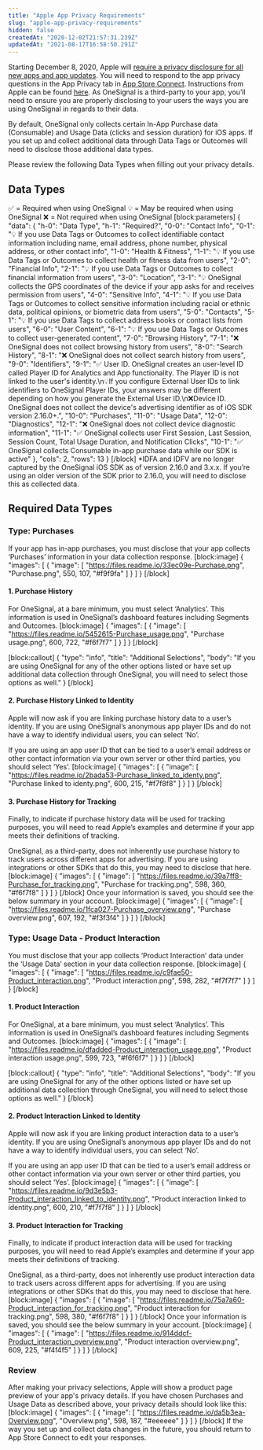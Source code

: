 ```yaml
---
title: "Apple App Privacy Requirements"
slug: "apple-app-privacy-requirements"
hidden: false
createdAt: "2020-12-02T21:57:31.239Z"
updatedAt: "2021-08-17T16:58:50.291Z"
---
```

Starting December 8, 2020, Apple will [require a privacy disclosure for all new apps and app updates](https://developer.apple.com/app-store/app-privacy-details/). You will need to respond to the app privacy questions in the App Privacy tab in [App Store Connect](https://appstoreconnect.apple.com/). Instructions from Apple can be found [here](https://help.apple.com/app-store-connect/#/dev1b4647c5b). As OneSignal is a third-party to your app, you’ll need to ensure you are properly disclosing to your users the ways you are using OneSignal in regards to their data. 

By default, OneSignal only collects certain In-App Purchase data (Consumable) and Usage Data (clicks and session duration) for iOS apps. If you set up and collect additional data through Data Tags or Outcomes will need to disclose those additional data types.

Please review the following Data Types when filling out your privacy details.

## Data Types

✅ = Required when using OneSignal
💡 = May be required when using OneSignal
❌ = Not required when using OneSignal
[block:parameters]
{
  "data": {
    "h-0": "Data Type",
    "h-1": "Required?",
    "0-0": "Contact Info",
    "0-1": "💡 If you use Data Tags or Outcomes to collect identifiable contact information including name, email address, phone number, physical address, or other contact info",
    "1-0": "Health & Fitness",
    "1-1": "💡 If you use Data Tags or Outcomes to collect health or fitness data from users",
    "2-0": "Financial Info",
    "2-1": "💡 If you use Data Tags or Outcomes to collect financial information from users",
    "3-0": "Location",
    "3-1": "💡 OneSignal collects the GPS coordinates of the device if your app asks for and receives permission from users",
    "4-0": "Sensitive Info",
    "4-1": "💡 If you use Data Tags or Outcomes to collect sensitive information including racial or ethnic data, political opinions, or biometric data from users",
    "5-0": "Contacts",
    "5-1": "💡 If you use Data Tags to collect address books or contact lists from users",
    "6-0": "User Content",
    "6-1": "💡 If you use Data Tags or Outcomes to collect user-generated content",
    "7-0": "Browsing History",
    "7-1": "❌ OneSignal does not collect browsing history from users",
    "8-0": "Search History",
    "8-1": "❌  OneSignal does not collect search history from users",
    "9-0": "Identifiers",
    "9-1": "✅ User ID. OneSignal creates an user-level ID called Player ID for Analytics and App functionality. The Player ID is not linked to the user's identity.\n💡If you configure External User IDs to link identifiers to OneSignal Player IDs, your answers may be different depending on how you generate the External User ID.\n❌Device ID. OneSignal does not collect the device's advertising identifier as of iOS SDK version 2.16.0+.",
    "10-0": "Purchases",
    "11-0": "Usage Data",
    "12-0": "Diagnostics",
    "12-1": "❌ OneSignal does not collect device diagnostic information",
    "11-1": "✅ OneSignal collects user First Session, Last Session, Session Count, Total Usage Duration, and Notification Clicks",
    "10-1": "✅ OneSignal collects Consumable in-app purchase data while our SDK is active"
  },
  "cols": 2,
  "rows": 13
}
[/block]
*IDFA and IDFV are no longer captured by the OneSignal iOS SDK as of version 2.16.0 and 3.x.x. If you’re using an older version of the SDK prior to 2.16.0, you will need to disclose this as collected data.

## Required Data Types

### Type: Purchases

If your app has in-app purchases, you must disclose that your app collects ‘Purchases’ information in your data collection response.
[block:image]
{
  "images": [
    {
      "image": [
        "https://files.readme.io/33ec09e-Purchase.png",
        "Purchase.png",
        550,
        107,
        "#f9f9fa"
      ]
    }
  ]
}
[/block]
#### 1. Purchase History

For OneSignal, at a bare minimum, you must select ‘Analytics’. This information is used in OneSignal’s dashboard features including Segments and Outcomes.
[block:image]
{
  "images": [
    {
      "image": [
        "https://files.readme.io/5452615-Purchase_usage.png",
        "Purchase usage.png",
        600,
        722,
        "#f6f7f7"
      ]
    }
  ]
}
[/block]

[block:callout]
{
  "type": "info",
  "title": "Additional Selections",
  "body": "If you are using OneSignal for any of the other options listed or have set up additional data collection through OneSignal, you will need to select those options as well."
}
[/block]
#### 2. Purchase History Linked to Identity

Apple will now ask if you are linking purchase history data to a user’s identity. If you are using OneSignal’s anonymous app player IDs and do not have a way to identify individual users, you can select ‘No’.

If you are using an app user ID that can be tied to a user’s email address or other contact information via your own server or other third parties, you should select ‘Yes’.
[block:image]
{
  "images": [
    {
      "image": [
        "https://files.readme.io/2bada53-Purchase_linked_to_identy.png",
        "Purchase linked to identy.png",
        600,
        215,
        "#f7f8f8"
      ]
    }
  ]
}
[/block]
#### 3. Purchase History for Tracking

Finally, to indicate if purchase history data will be used for tracking purposes, you will need to read Apple’s examples and determine if your app meets their definitions of tracking.

OneSignal, as a third-party, does not inherently use purchase history to track users across different apps for advertising. If you are using integrations or other SDKs that do this, you may need to disclose that here.
[block:image]
{
  "images": [
    {
      "image": [
        "https://files.readme.io/39a7ff8-Purchase_for_tracking.png",
        "Purchase for tracking.png",
        598,
        360,
        "#f6f7f8"
      ]
    }
  ]
}
[/block]
Once your information is saved, you should see the below summary in your account.
[block:image]
{
  "images": [
    {
      "image": [
        "https://files.readme.io/1fca027-Purchase_overview.png",
        "Purchase overview.png",
        607,
        192,
        "#f3f3f4"
      ]
    }
  ]
}
[/block]
### Type: Usage Data - Product Interaction

You must disclose that your app collects ‘Product Interaction’ data under the ‘Usage Data’ section in your data collection response.
[block:image]
{
  "images": [
    {
      "image": [
        "https://files.readme.io/c9fae50-Product_interaction.png",
        "Product interaction.png",
        598,
        282,
        "#f7f7f7"
      ]
    }
  ]
}
[/block]
#### 1. Product Interaction

For OneSignal, at a bare minimum, you must select ‘Analytics’. This information is used in OneSignal’s dashboard features including Segments and Outcomes.
[block:image]
{
  "images": [
    {
      "image": [
        "https://files.readme.io/dfadded-Product_interaction_usage.png",
        "Product interaction usage.png",
        599,
        723,
        "#f6f6f7"
      ]
    }
  ]
}
[/block]

[block:callout]
{
  "type": "info",
  "title": "Additional Selections",
  "body": "If you are using OneSignal for any of the other options listed or have set up additional data collection through OneSignal, you will need to select those options as well."
}
[/block]
#### 2. Product Interaction Linked to Identity

Apple will now ask if you are linking product interaction data to a user’s identity. If you are using OneSignal’s anonymous app player IDs and do not have a way to identify individual users, you can select ‘No’.

If you are using an app user ID that can be tied to a user’s email address or other contact information via your own server or other third parties, you should select ‘Yes’.
[block:image]
{
  "images": [
    {
      "image": [
        "https://files.readme.io/9d3e5b3-Product_interaction_linked_to_identity.png",
        "Product interaction linked to identity.png",
        600,
        210,
        "#f7f7f8"
      ]
    }
  ]
}
[/block]
#### 3. Product Interaction for Tracking

Finally, to indicate if product interaction data will be used for tracking purposes, you will need to read Apple’s examples and determine if your app meets their definitions of tracking.

OneSignal, as a third-party, does not inherently use product interaction data to track users across different apps for advertising. If you are using integrations or other SDKs that do this, you may need to disclose that here.
[block:image]
{
  "images": [
    {
      "image": [
        "https://files.readme.io/75a7a60-Product_interaction_for_tracking.png",
        "Product interaction for tracking.png",
        598,
        380,
        "#f6f7f8"
      ]
    }
  ]
}
[/block]
Once your information is saved, you should see the below summary in your account.
[block:image]
{
  "images": [
    {
      "image": [
        "https://files.readme.io/914ddcf-Product_interaction_overview.png",
        "Product interaction overview.png",
        609,
        225,
        "#f4f4f5"
      ]
    }
  ]
}
[/block]
### Review

After making your privacy selections, Apple will show a product page preview of your app's privacy details. If you have chosen Purchases and Usage Data as described above, your privacy details should look like this:
[block:image]
{
  "images": [
    {
      "image": [
        "https://files.readme.io/da5b3ea-Overview.png",
        "Overview.png",
        598,
        187,
        "#eeeeee"
      ]
    }
  ]
}
[/block]
If the way you set up and collect data changes in the future, you should return to App Store Connect to edit your responses.